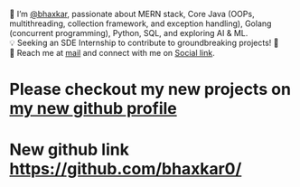 👋 I’m [@bhaxkar](https://www.linkedin.com/in/bhaxkar/), passionate about MERN stack, Core Java (OOPs, multithreading, collection framework, and exception handling), Golang (concurrent programming), Python, SQL, and exploring AI & ML.  
💡 Seeking an SDE Internship to contribute to groundbreaking projects! 🚀  
📧 Reach me at [mail](mailto:bhaskarjha.info@gmail.com) and connect with me on [Social link](https://beacons.ai/bhaxkar). 

# Please checkout my new projects on [my new github profile](https://github.com/bhaxkar0/) 
# New github link https://github.com/bhaxkar0/



